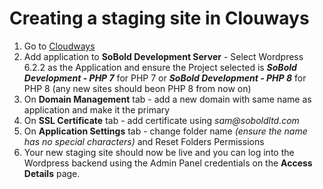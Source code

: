 # Creating a staging site in Clouways


1. Go to [Cloudways](https://unified.cloudways.com/)
2. Add application to **SoBold Development Server** - Select Wordpress 6.2.2 as the Application and ensure the Project selected is **_SoBold Development - PHP 7_** for PHP 7 or **_SoBold Development - PHP 8_** for PHP 8 (any new sites should beon PHP 8 from now on)
4. On **Domain Management** tab - add a new domain with same name as application and make it the primary
5. On **SSL Certificate** tab - add certificate using _sam@soboldltd.com_
6. On **Application Settings** tab - change folder name _(ensure the name has no special characters)_ and Reset Folders Permissions
7. Your new staging site should now be live and you can log into the Wordpress backend using the Admin Panel credentials on the **Access Details** page.
